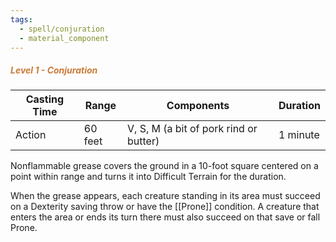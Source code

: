 ```yaml
---
tags:
  - spell/conjuration
  - material_component
---
```

##### *<span style="color:rgb(203, 123, 55)">Level 1 - Conjuration</span>*

|Casting Time|Range|Components|Duration|
|---|---|---|---|
|Action|60 feet|V, S, M (a bit of pork rind or butter)|1 minute|


Nonflammable grease covers the ground in a 10-foot square centered on a point within range and turns it into Difficult Terrain for the duration. 

When the grease appears, each creature standing in its area must succeed on a Dexterity saving throw or have the [[Prone]] condition. A creature that enters the area or ends its turn there must also succeed on that save or fall Prone. 